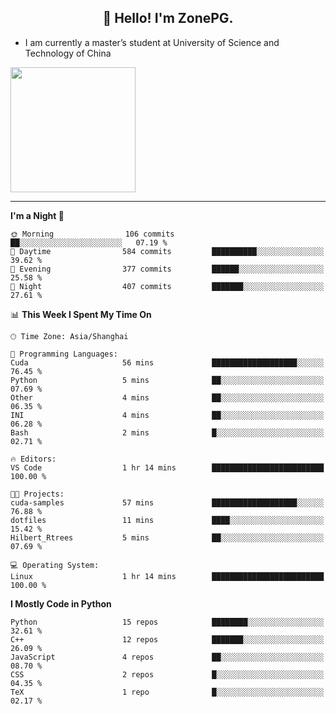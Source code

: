 <h2 align="center">👋 Hello! I'm ZonePG.</h2>

- I am currently a master’s student at University of Science and Technology of China

<img height=200 align="center" src="https://github-readme-stats.vercel.app/api?username=zonepg" />

-------

<!--START_SECTION:waka-->
**I'm a Night 🦉** 

```text
🌞 Morning                106 commits         ██░░░░░░░░░░░░░░░░░░░░░░░   07.19 % 
🌆 Daytime                584 commits         ██████████░░░░░░░░░░░░░░░   39.62 % 
🌃 Evening                377 commits         ██████░░░░░░░░░░░░░░░░░░░   25.58 % 
🌙 Night                  407 commits         ███████░░░░░░░░░░░░░░░░░░   27.61 % 
```


📊 **This Week I Spent My Time On** 

```text
🕑︎ Time Zone: Asia/Shanghai

💬 Programming Languages: 
Cuda                     56 mins             ███████████████████░░░░░░   76.45 % 
Python                   5 mins              ██░░░░░░░░░░░░░░░░░░░░░░░   07.69 % 
Other                    4 mins              ██░░░░░░░░░░░░░░░░░░░░░░░   06.35 % 
INI                      4 mins              ██░░░░░░░░░░░░░░░░░░░░░░░   06.28 % 
Bash                     2 mins              █░░░░░░░░░░░░░░░░░░░░░░░░   02.71 % 

🔥 Editors: 
VS Code                  1 hr 14 mins        █████████████████████████   100.00 % 

🐱‍💻 Projects: 
cuda-samples             57 mins             ███████████████████░░░░░░   76.88 % 
dotfiles                 11 mins             ████░░░░░░░░░░░░░░░░░░░░░   15.42 % 
Hilbert_Rtrees           5 mins              ██░░░░░░░░░░░░░░░░░░░░░░░   07.69 % 

💻 Operating System: 
Linux                    1 hr 14 mins        █████████████████████████   100.00 % 
```

**I Mostly Code in Python** 

```text
Python                   15 repos            ████████░░░░░░░░░░░░░░░░░   32.61 % 
C++                      12 repos            ███████░░░░░░░░░░░░░░░░░░   26.09 % 
JavaScript               4 repos             ██░░░░░░░░░░░░░░░░░░░░░░░   08.70 % 
CSS                      2 repos             █░░░░░░░░░░░░░░░░░░░░░░░░   04.35 % 
TeX                      1 repo              █░░░░░░░░░░░░░░░░░░░░░░░░   02.17 % 
```




<!--END_SECTION:waka-->
